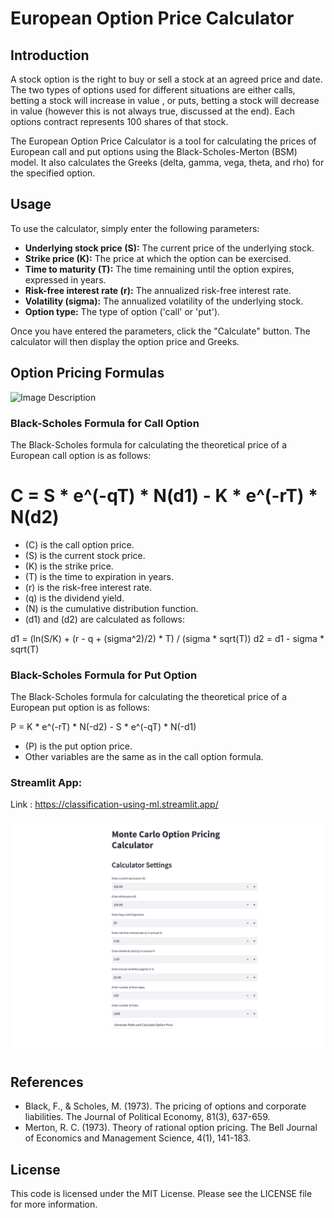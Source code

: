 

# European Option Price Calculator

## Introduction

A stock option is the right to buy or sell a stock at an agreed price and date. The two types of options used for different situations are either calls, betting a stock will increase in value , or puts, betting a stock will decrease in value (however this is not always true, discussed at the end). Each options contract represents 100 shares of that stock.

The European Option Price Calculator is a tool for calculating the prices of European call and put options using the Black-Scholes-Merton (BSM) model. It also calculates the Greeks (delta, gamma, vega, theta, and rho) for the specified option.

## Usage

To use the calculator, simply enter the following parameters:

- **Underlying stock price (S):** The current price of the underlying stock.
- **Strike price (K):** The price at which the option can be exercised.
- **Time to maturity (T):** The time remaining until the option expires, expressed in years.
- **Risk-free interest rate (r):** The annualized risk-free interest rate.
- **Volatility (sigma):** The annualized volatility of the underlying stock.
- **Option type:** The type of option ('call' or 'put').

Once you have entered the parameters, click the "Calculate" button. The calculator will then display the option price and Greeks.

## Option Pricing Formulas

![Image Description](https://miro.medium.com/max/904/1*82ZaRKWa3gUCCdTrZGeUlQ.png)


### Black-Scholes Formula for Call Option

The Black-Scholes formula for calculating the theoretical price of a European call option is as follows:


C = S * e^(-qT) * N(d1) - K * e^(-rT) * N(d2)
=

- \(C\) is the call option price.
- \(S\) is the current stock price.
- \(K\) is the strike price.
- \(T\) is the time to expiration in years.
- \(r\) is the risk-free interest rate.
- \(q\) is the dividend yield.
- \(N\) is the cumulative distribution function.
- \(d1\) and \(d2\) are calculated as follows:


d1 = (ln(S/K) + (r - q + (sigma^2)/2) * T) / (sigma * sqrt(T))
d2 = d1 - sigma * sqrt(T)


### Black-Scholes Formula for Put Option

The Black-Scholes formula for calculating the theoretical price of a European put option is as follows:


P = K * e^(-rT) * N(-d2) - S * e^(-qT) * N(-d1)


- \(P\) is the put option price.
- Other variables are the same as in the call option formula.


### Streamlit App:

Link : https://classification-using-ml.streamlit.app/

![a](https://github.com/kwankhede/Option-Price-Calculator/blob/master/app.png)

## References

- Black, F., & Scholes, M. (1973). The pricing of options and corporate liabilities. The Journal of Political Economy, 81(3), 637-659.
- Merton, R. C. (1973). Theory of rational option pricing. The Bell Journal of Economics and Management Science, 4(1), 141-183.

## License

This code is licensed under the MIT License. Please see the LICENSE file for more information.
```
